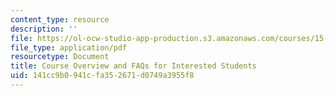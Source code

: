 ```yaml
---
content_type: resource
description: ''
file: https://ol-ocw-studio-app-production.s3.amazonaws.com/courses/15-s07-globalhealth-lab-spring-2013/141cc9b0941cfa352671d0749a3955f8_MIT15_S07S13_overviewFAQ.pdf
file_type: application/pdf
resourcetype: Document
title: Course Overview and FAQs for Interested Students
uid: 141cc9b0-941c-fa35-2671-d0749a3955f8
---
```

